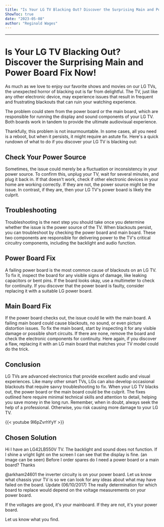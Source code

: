 ```yaml
---
title: "Is Your LG TV Blacking Out? Discover the Surprising Main and Power Board Fix Now!"
ShowToc: true 
date: "2023-05-08"
author: "Reginald Wages"
---
```

*****
# Is Your LG TV Blacking Out? Discover the Surprising Main and Power Board Fix Now!

As much as we love to enjoy our favorite shows and movies on our LG TVs, the unexpected horror of blacking out is far from delightful. The TV, just like any other electronic device, may experience issues that result in frequent and frustrating blackouts that can ruin your watching experience.

The problem could stem from the power board or the main board, which are responsible for running the display and sound components of your LG TV. Both boards work in tandem to provide the ultimate audiovisual experience.

Thankfully, this problem is not insurmountable. In some cases, all you need is a reboot, but when it persists, it might require an astute fix. Here's a quick rundown of what to do if you discover your LG TV is blacking out:

## Check Your Power Source

Sometimes, the issue could merely be a fluctuation or inconsistency in your power source. To confirm this, unplug your TV, wait for several minutes, and plug it back in. If that doesn't work, check if other electronic devices in your home are working correctly. If they are not, the power source might be the issue. In contrast, if they are, then your LG TV's power board is likely the culprit.

## Troubleshooting

Troubleshooting is the next step you should take once you determine whether the issue is the power source of the TV. When blackouts persist, you can troubleshoot by checking the power board and main board. These two components are responsible for delivering power to the TV's critical circuitry components, including the backlight and audio function.

## Power Board Fix

A failing power board is the most common cause of blackouts on an LG TV. To fix it, inspect the board for any visible signs of damage, like leaking capacitors or bent pins. If the board looks okay, use a multimeter to check for continuity. If you discover that the power board is faulty, consider replacing it with a suitable LG power board.

## Main Board Fix

If the power board checks out, the issue could lie with the main board. A failing main board could cause blackouts, no sound, or even picture distortion issues. To fix the main board, start by inspecting it for any visible damage or possible short circuits. If there are none, remove the board and check the electronic components for continuity. Here again, if you discover a flaw, replacing it with an LG main board that matches your TV model could do the trick.

## Conclusion

LG TVs are advanced electronics that provide excellent audio and visual experiences. Like many other smart TVs, LGs can also develop occasional blackouts that require savvy troubleshooting to fix. When your LG TV blacks out, the power board or the main board could be the culprit. The fixes outlined here require minimal technical skills and attention to detail, helping you save money in the long run. Remember, when in doubt, always seek the help of a professional. Otherwise, you risk causing more damage to your LG TV.

{{< youtube 9l6pZvrhYyY >}} 



## Chosen Solution
 Hi
I have an LG42LB550V TV. The backlight and sound does not function. If I shine a vright light on the screen I can see that the display is fine. (an image can be seen)
Before I order spares do I need a power board or a main board?
Thanks

 @arkham24601 the inverter circuity is on your power board. Let us know what chassis your TV is so we can look for any ideas about what may have failed on the board.
Update (06/10/2017)
The really determination for which board to replace would depend on the voltage measurements on your power board.

If the voltages are good, it's your mainboard. If they are not, it's your power board.

Let us know what you find.




